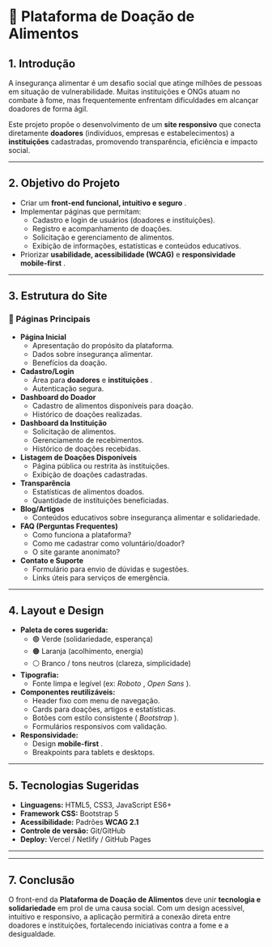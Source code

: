 
# 🍲 Plataforma de Doação de Alimentos

## 1. Introdução

A insegurança alimentar é um desafio social que atinge milhões de pessoas em situação de vulnerabilidade. Muitas instituições e ONGs atuam no combate à fome, mas frequentemente enfrentam dificuldades em alcançar doadores de forma ágil.

Este projeto propõe o desenvolvimento de um **site responsivo** que conecta diretamente **doadores** (indivíduos, empresas e estabelecimentos) a **instituições** cadastradas, promovendo transparência, eficiência e impacto social.

---

## 2. Objetivo do Projeto

* Criar um  **front-end funcional, intuitivo e seguro** .
* Implementar páginas que permitam:
  * Cadastro e login de usuários (doadores e instituições).
  * Registro e acompanhamento de doações.
  * Solicitação e gerenciamento de alimentos.
  * Exibição de informações, estatísticas e conteúdos educativos.
* Priorizar **usabilidade, acessibilidade (WCAG)** e  **responsividade mobile-first** .

---

## 3. Estrutura do Site

### 🔹 Páginas Principais

* **Página Inicial**
  * Apresentação do propósito da plataforma.
  * Dados sobre insegurança alimentar.
  * Benefícios da doação.
* **Cadastro/Login**
  * Área para **doadores** e  **instituições** .
  * Autenticação segura.
* **Dashboard do Doador**
  * Cadastro de alimentos disponíveis para doação.
  * Histórico de doações realizadas.
* **Dashboard da Instituição**
  * Solicitação de alimentos.
  * Gerenciamento de recebimentos.
  * Histórico de doações recebidas.
* **Listagem de Doações Disponíveis**
  * Página pública ou restrita às instituições.
  * Exibição de doações cadastradas.
* **Transparência**
  * Estatísticas de alimentos doados.
  * Quantidade de instituições beneficiadas.
* **Blog/Artigos**
  * Conteúdos educativos sobre insegurança alimentar e solidariedade.
* **FAQ (Perguntas Frequentes)**
  * Como funciona a plataforma?
  * Como me cadastrar como voluntário/doador?
  * O site garante anonimato?
* **Contato e Suporte**
  * Formulário para envio de dúvidas e sugestões.
  * Links úteis para serviços de emergência.

---

## 4. Layout e Design

* **Paleta de cores sugerida:**
  * 🟢 Verde (solidariedade, esperança)
  * 🟠 Laranja (acolhimento, energia)
  * ⚪ Branco / tons neutros (clareza, simplicidade)
* **Tipografia:**
  * Fonte limpa e legível (ex:  *Roboto* ,  *Open Sans* ).
* **Componentes reutilizáveis:**
  * Header fixo com menu de navegação.
  * Cards para doações, artigos e estatísticas.
  * Botões com estilo consistente ( *Bootstrap* ).
  * Formulários responsivos com validação.
* **Responsividade:**
  * Design  **mobile-first** .
  * Breakpoints para tablets e desktops.

---

## 5. Tecnologias Sugeridas

* **Linguagens:** HTML5, CSS3, JavaScript ES6+
* **Framework CSS:** Bootstrap 5
* **Acessibilidade:** Padrões **WCAG 2.1**
* **Controle de versão:** Git/GitHub
* **Deploy:** Vercel / Netlify / GitHub Pages

---

---

## 7. Conclusão

O front-end da **Plataforma de Doação de Alimentos** deve unir **tecnologia e solidariedade** em prol de uma causa social. Com um design acessível, intuitivo e responsivo, a aplicação permitirá a conexão direta entre doadores e instituições, fortalecendo iniciativas contra a fome e a desigualdade.
